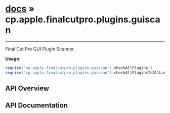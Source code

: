 # [docs](index.md) » cp.apple.finalcutpro.plugins.guiscan
---

Final Cut Pro GUI Plugin Scanner.

 **Usage:**
```lua
require("cp.apple.finalcutpro.plugins.guiscan").checkAllPlugins()
require("cp.apple.finalcutpro.plugins.guiscan").checkAllPluginsInAllLanguages()
```

## API Overview

## API Documentation

